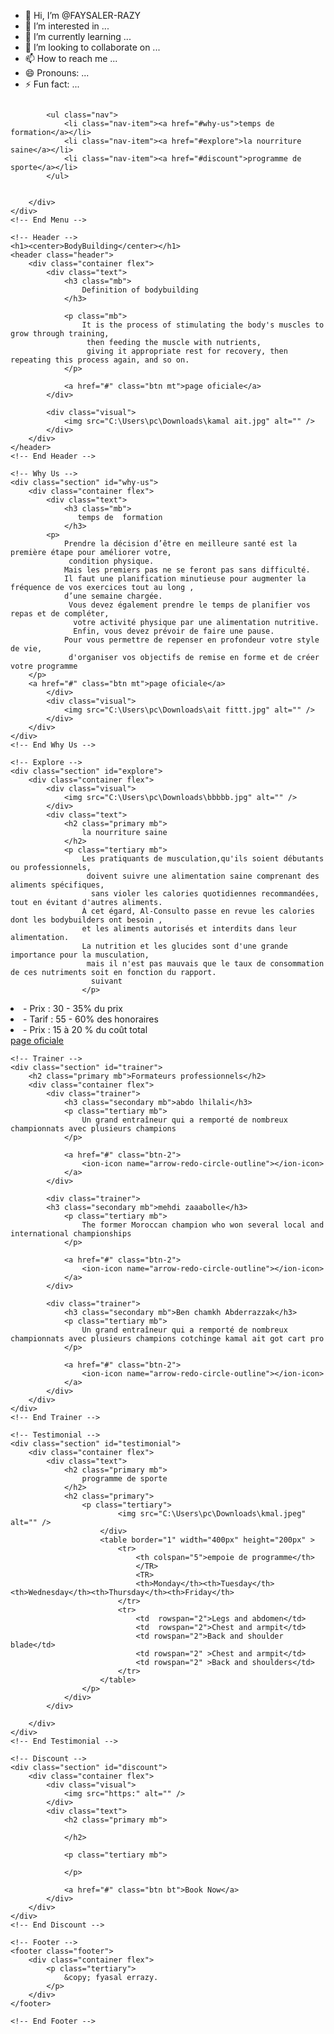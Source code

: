 - 👋 Hi, I’m @FAYSALER-RAZY
- 👀 I’m interested in ...
- 🌱 I’m currently learning ...
- 💞️ I’m looking to collaborate on ...
- 📫 How to reach me ...
- 😄 Pronouns: ...
- ⚡ Fun fact: ...

<!---
FAYSALER-RAZY/FAYSALER-RAZY is a ✨ special ✨ repository because its `README.md` (this file) appears on your GitHub profile.
You can click the Preview link to take a look at your changes.
--->
<!DOCTYPE html>
<html lang="en">

<head>
    <meta charset="UTF-8" />
    <meta http-equiv="X-UA-Compatible" content="IE=edge" />
    <meta name="viewport" content="width=device-width, initial-scale=1.0" />
    <title>BodyBuilding</title>
    <!-- CSS -->
    <link rel="stylesheet" href="style.css" />
</head>

<body>
    <!-- Menu -->
    <div class="menu">
        <div class="container flex">
            <!-- Mobile Button -->
            <div class="mobile-btn">
                <ion-icon name="grid"></ion-icon>
            </div>
            <div class="logo">
                <img src="C:\Users\pc\OneDrive\Documents\faysal.jpg" alt="" />
            </div>

            <ul class="nav">
                <li class="nav-item"><a href="#why-us">temps de  formation</a></li>
                <li class="nav-item"><a href="#explore">la nourriture saine</a></li>
                <li class="nav-item"><a href="#discount">programme de sporte</a></li>
            </ul>


        </div>
    </div>
    <!-- End Menu -->

    <!-- Header -->
    <h1><center>BodyBuilding</center></h1>
    <header class="header">
        <div class="container flex">
            <div class="text">
                <h3 class="mb">
                    Definition of bodybuilding
                </h3>

                <p class="mb">
                    It is the process of stimulating the body's muscles to grow through training,
                     then feeding the muscle with nutrients,
                     giving it appropriate rest for recovery, then repeating this process again, and so on.
                </p>

                <a href="#" class="btn mt">page oficiale</a>
            </div>

            <div class="visual">
                <img src="C:\Users\pc\Downloads\kamal ait.jpg" alt="" />
            </div>
        </div>
    </header>
    <!-- End Header -->

    <!-- Why Us -->
    <div class="section" id="why-us">
        <div class="container flex">
            <div class="text">
                <h3 class="mb">
                   temps de  formation
                </h3>
            <p>
                Prendre la décision d’être en meilleure santé est la première étape pour améliorer votre,
                 condition physique.
                Mais les premiers pas ne se feront pas sans difficulté. 
                Il faut une planification minutieuse pour augmenter la fréquence de vos exercices tout au long ,
                d’une semaine chargée.
                 Vous devez également prendre le temps de planifier vos repas et de compléter,
                  votre activité physique par une alimentation nutritive.
                  Enfin, vous devez prévoir de faire une pause.
                Pour vous permettre de repenser en profondeur votre style de vie,
                 d'organiser vos objectifs de remise en forme et de créer votre programme              
        </p>
        <a href="#" class="btn mt">page oficiale</a>
            </div>
            <div class="visual">
                <img src="C:\Users\pc\Downloads\ait fittt.jpg" alt="" />
            </div>
        </div>
    </div>
    <!-- End Why Us -->

    <!-- Explore -->
    <div class="section" id="explore">
        <div class="container flex">
            <div class="visual">
                <img src="C:\Users\pc\Downloads\bbbbb.jpg" alt="" />
            </div>
            <div class="text">
                <h2 class="primary mb">
                    la nourriture saine
                </h2>
                <p class="tertiary mb">
                    Les pratiquants de musculation,qu'ils soient débutants ou professionnels,
                     doivent suivre une alimentation saine comprenant des aliments spécifiques,
                      sans violer les calories quotidiennes recommandées, tout en évitant d'autres aliments.
                    À cet égard, Al-Consulto passe en revue les calories dont les bodybuilders ont besoin ,
                    et les aliments autorisés et interdits dans leur alimentation.
                    La nutrition et les glucides sont d'une grande importance pour la musculation,
                     mais il n'est pas mauvais que le taux de consommation de ces nutriments soit en fonction du rapport.
                      suivant
                    </p>
<li>- Prix : 30 - 35% du prix</li>
<li>- Tarif : 55 - 60% des honoraires</li>
<li>- Prix : 15 à 20 % du coût total</li>
                </ol>
                <a href="#" class="btn mt">page oficiale</a>
            </div>
        </div>
    </div>
    <!-- End Explore -->

    <!-- Trainer -->
    <div class="section" id="trainer">
        <h2 class="primary mb">Formateurs professionnels</h2>
        <div class="container flex">
            <div class="trainer">
                <h3 class="secondary mb">abdo lhilali</h3>
                <p class="tertiary mb">
                    Un grand entraîneur qui a remporté de nombreux championnats avec plusieurs champions
                </p>

                <a href="#" class="btn-2">
                    <ion-icon name="arrow-redo-circle-outline"></ion-icon>
                </a>
            </div>

            <div class="trainer">
            <h3 class="secondary mb">mehdi zaaabolle</h3>
                <p class="tertiary mb">
                    The former Moroccan champion who won several local and international championships
                </p>

                <a href="#" class="btn-2">
                    <ion-icon name="arrow-redo-circle-outline"></ion-icon>
                </a>
            </div>

            <div class="trainer">
                <h3 class="secondary mb">Ben chamkh Abderrazzak</h3>
                <p class="tertiary mb">
                    Un grand entraîneur qui a remporté de nombreux championnats avec plusieurs champions cotchinge kamal ait got cart pro
                </p>

                <a href="#" class="btn-2">
                    <ion-icon name="arrow-redo-circle-outline"></ion-icon>
                </a>
            </div>
        </div>
    </div>
    <!-- End Trainer -->

    <!-- Testimonial -->
    <div class="section" id="testimonial">
        <div class="container flex">
            <div class="text">
                <h2 class="primary mb">
                    programme de sporte
                </h2>
                <h2 class="primary">
                    <p class="tertiary">
                            <img src="C:\Users\pc\Downloads\kmal.jpeg" alt="" />
                        </div>
                        <table border="1" width="400px" height="200px" >
                            <tr>
                                <th colspan="5">empoie de programme</th>
                                </TR>
                                <TR>
                                <th>Monday</th><th>Tuesday</th><th>Wednesday</th><th>Thursday</th><th>Friday</th>
                            </tr>
                            <tr>
                                <td  rowspan="2">Legs and abdomen</td>
                                <td  rowspan="2">Chest and armpit</td>
                                <td rowspan="2">Back and shoulder blade</td>
                                <td rowspan="2" >Chest and armpit</td>
                                <td rowspan="2" >Back and shoulders</td>
                            </tr>
                        </table>
                    </p>
                </div>
            </div>
           
        </div>
    </div>
    <!-- End Testimonial -->

    <!-- Discount -->
    <div class="section" id="discount">
        <div class="container flex">
            <div class="visual">
                <img src="https:" alt="" />
            </div>
            <div class="text">
                <h2 class="primary mb">
                   
                </h2>

                <p class="tertiary mb">
                   
                </p>

                <a href="#" class="btn bt">Book Now</a>
            </div>
        </div>
    </div>
    <!-- End Discount -->

    <!-- Footer -->
    <footer class="footer">
        <div class="container flex">
            <p class="tertiary">
                &copy; fyasal errazy.
            </p>
        </div>
    </footer>

    <!-- End Footer -->
</body>

</html>
